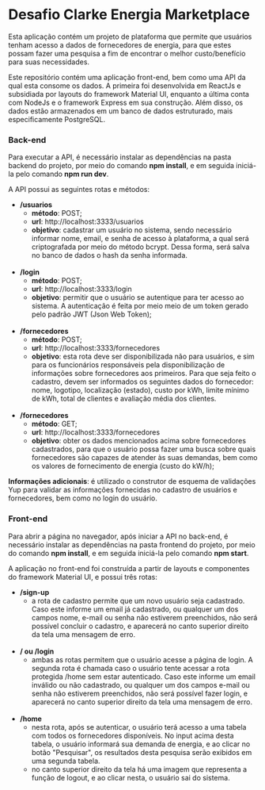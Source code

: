# Desafio Clarke Energia Marketplace

Esta aplicação contém um projeto de plataforma que permite que usuários tenham acesso a dados de fornecedores de energia, para que estes possam fazer uma pesquisa a fim de encontrar o melhor custo/benefício para suas necessidades. 

Este repositório contém uma aplicação front-end, bem como uma API da qual esta consome os dados.
A primeira foi desenvolvida em ReactJs e subsidiada por layouts do framework Material UI, enquanto a última conta com NodeJs e o framework Express em sua construção.
Além disso, os dados estão armazenados em um banco de dados estruturado, mais especificamente PostgreSQL.

### Back-end

Para executar a API, é necessário instalar as dependências na pasta backend do projeto, por meio do comando **npm install**, e em seguida iniciá-la pelo comando **npm run dev**.

A API possui as seguintes rotas e métodos:

- **/usuarios**
    -   **método**: POST;
    -   **url**: http://localhost:3333/usuarios
    -   **objetivo**: cadastrar um usuário no sistema, sendo necessário informar nome, email, e senha de acesso à plataforma, a qual será criptografada por meio do método bcrypt. Dessa forma, será salva no banco de dados o hash da senha informada.
    <br>
- **/login**
    -   **método**: POST;
    -   **url**: http://localhost:3333/login
    -   **objetivo**: permitir que o usuário se autentique para ter acesso ao sistema. A autenticação é feita por meio meio de um token gerado pelo padrão JWT (Json Web Token);
    <br>
- **/fornecedores**
    -   **método**: POST;
    -   **url**: http://localhost:3333/fornecedores
    -   **objetivo**: esta rota deve ser disponibilizada não para usuários, e sim para os funcionários responsáveis pela disponibilização de informações sobre fornecedores aos primeiros. Para que seja feito o cadastro, devem ser informados os seguintes dados do fornecedor: nome, logotipo, localização (estado), custo por kWh, limite mínimo de kWh, total de clientes e avaliação média dos clientes.
    <br>
- **/fornecedores**
    -   **método**: GET;
    -   **url**: http://localhost:3333/fornecedores
    -   **objetivo**: obter os dados mencionados acima sobre fornecedores cadastrados, para que o usuário possa fazer uma busca sobre quais fornecedores são capazes de atender às suas demandas, bem como os valores de fornecimento de energia (custo do kW/h);

**Informações adicionais**: é utilizado o construtor de esquema de validações Yup para validar as informações fornecidas no cadastro de usuários e fornecedores, bem como no login do usuário.

### Front-end

Para abrir a página no navegador, após iniciar a API no back-end, é necessário instalar as dependências na pasta frontend do projeto, por meio do comando **npm install**, e em seguida iniciá-la pelo comando **npm start**.

A aplicação no front-end foi construída a partir de layouts e componentes do framework Material UI, e possui três rotas:
<br>

-   **/sign-up**
    -   a rota de cadastro permite que um novo usuário seja cadastrado. Caso este informe um email já cadastrado, ou qualquer um dos campos nome, e-mail ou senha não estiverem preenchidos, não será possível concluir o cadastro, e aparecerá no canto superior direito da tela uma mensagem de erro.
    <br>
-   **/ ou /login**
    -   ambas as rotas permitem que o usuário acesse a página de login. A segunda rota é chamada caso o usuário tente acessar a rota protegida /home sem estar autenticado. Caso este informe um email inválido ou não cadastrado, ou qualquer um dos campos e-mail ou senha não estiverem preenchidos, não será possível fazer login, e aparecerá no canto superior direito da tela uma mensagem de erro.
    <br>
-   **/home**
    -   nesta rota, após se autenticar, o usuário terá acesso a uma tabela com todos os fornecedores disponíveis. No input acima desta tabela, o usuário informará sua demanda de energia, e ao clicar no botão "Pesquisar", os resultados desta pesquisa serão exibidos em uma segunda tabela.
    -   no canto superior direito da tela há uma imagem que representa a função de logout, e ao clicar nesta, o usuário sai do sistema.
    <br>